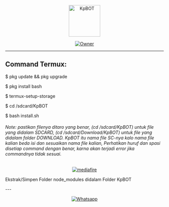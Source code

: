 <p align="center">
<img src="kp.jpg" alt="KpBOT" width="100"/>
</p>
<p align="center">
<a href="https://github.com/Kallpolo/KpBOT"><img title="Owner" src="https://img.shields.io/badge/Github-Kallpolo-red.svg?style=for-the-badge&logo=github"></a>
</p>

---

## Command Termux:
<p>$ pkg update && pkg upgrade</p>
<p>$ pkg install bash</p>
<p>$ termux-setup-storage</p>
<p>$ cd /sdcard/KpBOT</p>
<p>$ bash install.sh</p>

<h6><p>Note: pastikan filenya ditaro yang benar, (cd /sdcard/KpBOT) untuk file yang didalam SDCARD, (cd /sdcard/Download/KpBOT) untuk file yang didalam folder DOWNLOAD. KpBOT itu nama file SC-nya kalo nama file kalian beda isi dan sesuaikan nama file kalian, Perhatikan huruf dan spasi disetiap command dengan benar, karna akan terjadi error jika commandnya tidak sesuai.</p></h6>

<p align="center">
<a href="https://www.mediafire.com/file/5sq0a2xofr0v32o/node_modules.zip/file"><img title="mediafire" src="https://img.shields.io/badge/Download node_modules disini-blue?colorA=%0198ff&style=for-the-badge"></a>
</p>

<p>Ekstrak/Simpen Folder node_modules didalam Folder KpBOT</p>
---
<p align="center">
<a href="https://api.whatsapp.com/send?phone=19029055325&text=.menu"><img title="Whatsapp" src="https://img.shields.io/badge/Whatsapp KpBOT-green?colorA=%23ff0000&colorB=%23017e40&style=for-the-badge&logo=whatsapp"></a>
</p>
